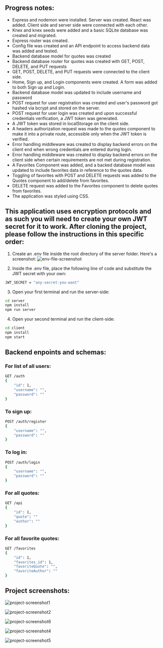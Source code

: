 ## Progress notes:

* Express and nodemon were installed. Server was created. React was added. Client side and server side were connected with each other.
* Knex and knex seeds were added and a basic SQLite database was created and migrated.
* Express router was created.
* Config file was created and an API endpoint to access backend data was added and tested.
* Backend database model for quotes was created
* Backend database router for quotes was created with GET, POST, DELETE, and PUT requests
* GET, POST, DELETE, and PUT requests were connected to the client side.
* Home, Sign up, and Login components were created. A form was added to both Sign up and Login.
* Backend database model was updated to include username and password 
* POST request for user registration was created and user's password got hashed via bcrypt and stored on the server.
* POST request for user login was created and upon successful credentials verification, a JWT token was generated.
* A JWT token was stored in localStorage on the client side.
* A headers authorization request was made to the quotes component to make it into a private route, accessible only when the JWT token is verified.
* Error handling middleware was created to display backend errors on the client end when wrong credentials are entered during login.
* Error handling middleware was created to display backend errors on the client side when certain requirements are not met during registration.
* A Favorites Component was added, and a backed database model was updated to include favorites data in reference to the quotes data.
* Toggling of favorites with POST and DELETE requests was added to the Quotes component to add/delete  from favorites.
* DELETE request was added to the Favorites component to delete quotes from favorites.
* The application was styled using CSS.

## This application uses encryption protocols and as such you will need to create your own JWT secret for it to work. After cloning the project, please follow the instructions in this specific order:

1. Create an .env file inside the root directory of the server folder. Here's a screenshot:
![env-file-screenshot](./client/src/Styling/env-screenshot.png)

2. Inside the .env file, place the following line of code and substitute the JWT secret with your own:
```bash
JWT_SECRET = "any-secret-you-want"
```

3. Open your first terminal and run the server-side:
```bash
cd server
npm install
npm run server
```

4. Open your second terminal and run the client-side:
```bash
cd client
npm install
npm start
```

## Backend enpoints and schemas:

### For list of all users:
```bash
GET /auth
{
    "id": 1,
    "username": "",
    "password": ""
}
```
### To sign up:
```bash
POST /auth/register
{
    "username": "",
    "password": ""
}
```
### To log in:
```bash
POST /auth/login
{
    "username": "",
    "password": ""
}
```
### For all quotes:
```bash
GET /api
{
    "id": 1,
    "quote": ""
    "author": ""
}
```
### For all favorite quotes:
```bash
GET /favorites
{
    "id": 1,
    "favorites_id": 1, 
    "favoriteQuote": "",
    "favoriteAuthor": ""
}
```

## Project screenshots:

![project-screenshot1](./client/src/Styling/screen1.png)

![project-screenshot2](./client/src/Styling/screen2.png)

![project-screenshot6](./client/src/Styling/screen6.png)

![project-screenshot4](./client/src/Styling/screen4.png)

![project-screenshot5](./client/src/Styling/screen5.png)



